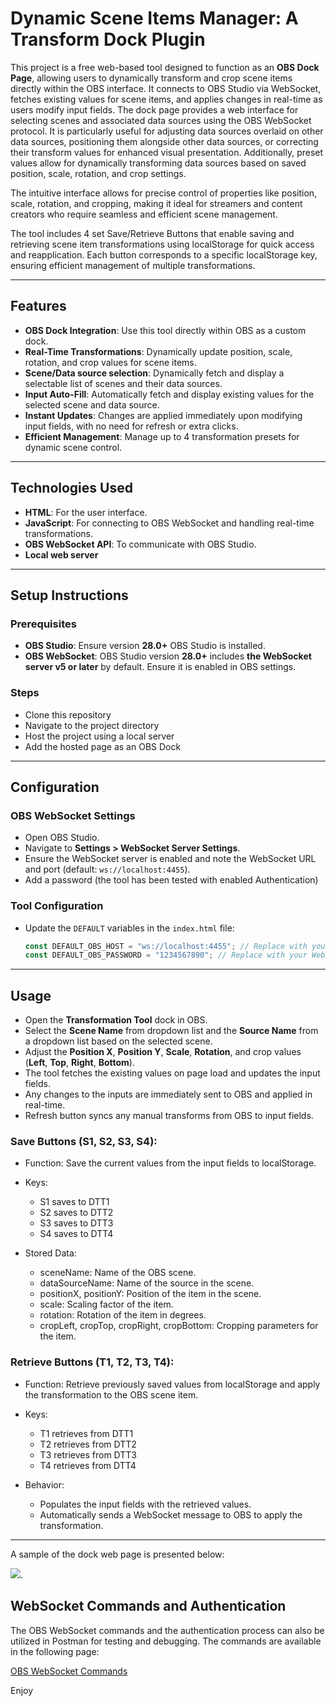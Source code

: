 
# Dynamic Scene Items Manager: A Transform Dock Plugin

This project is a free web-based tool designed to function as an **OBS Dock Page**, allowing users to dynamically transform and crop scene items directly within the OBS interface. It connects to OBS Studio via WebSocket, fetches existing values for scene items, and applies changes in real-time as users modify input fields. The dock page provides a web interface for selecting scenes and associated data sources using the OBS WebSocket protocol. It is particularly useful for adjusting data sources overlaid on other data sources, positioning them alongside other data sources, or correcting their transform values for enhanced visual presentation. Additionally, preset values allow for dynamically transforming data sources based on saved position, scale, rotation, and crop settings.

The intuitive interface allows for precise control of properties like position, scale, rotation, and cropping, making it ideal for streamers and content creators who require seamless and efficient scene management.

The tool includes 4 set Save/Retrieve Buttons that enable saving and retrieving scene item transformations using localStorage for quick access and reapplication. Each button corresponds to a specific localStorage key, ensuring efficient management of multiple transformations.

---

## Features

- **OBS Dock Integration**: Use this tool directly within OBS as a custom dock.
- **Real-Time Transformations**: Dynamically update position, scale, rotation, and crop values for scene items.
- **Scene/Data source selection**: Dynamically fetch and display a selectable list of scenes and their data sources.
- **Input Auto-Fill**: Automatically fetch and display existing values for the selected scene and data source.
- **Instant Updates**: Changes are applied immediately upon modifying input fields, with no need for refresh or extra clicks.
- **Efficient Management**: Manage up to 4 transformation presets for dynamic scene control.

---

## Technologies Used

- **HTML**: For the user interface.
- **JavaScript**: For connecting to OBS WebSocket and handling real-time transformations.
- **OBS WebSocket API**: To communicate with OBS Studio.
- **Local web server**

---

## Setup Instructions

### Prerequisites

- **OBS Studio**: Ensure version **28.0+** OBS Studio is installed.
- **OBS WebSocket**: OBS Studio version **28.0+** includes **the WebSocket server v5 or later** by default. Ensure it is enabled in OBS settings.

### Steps

- Clone this repository
- Navigate to the project directory
- Host the project using a local server
- Add the hosted page as an OBS Dock

---

## Configuration

### OBS WebSocket Settings

- Open OBS Studio.
- Navigate to **Settings > WebSocket Server Settings**.
- Ensure the WebSocket server is enabled and note the WebSocket URL and port (default: `ws://localhost:4455`).
- Add a password (the tool has been tested with enabled Authentication)

### Tool Configuration

- Update the `DEFAULT` variables in the `index.html` file:
  ```javascript
  const DEFAULT_OBS_HOST = "ws://localhost:4455"; // Replace with your OBS WebSocket URL
  const DEFAULT_OBS_PASSWORD = "1234567890"; // Replace with your WebSocket password
  ```

---

## Usage

- Open the **Transformation Tool** dock in OBS.
- Select the **Scene Name** from dropdown list and the **Source Name** from a dropdown list based on the selected scene.
- Adjust the **Position X**, **Position Y**, **Scale**, **Rotation**, and crop values (**Left**, **Top**, **Right**, **Bottom**).
- The tool fetches the existing values on page load and updates the input fields.
- Any changes to the inputs are immediately sent to OBS and applied in real-time.
- Refresh button syncs any manual transforms from OBS to input fields.

### Save Buttons (S1, S2, S3, S4):

- Function: Save the current values from the input fields to localStorage.
  
- Keys:
  - S1 saves to DTT1
  - S2 saves to DTT2
  - S3 saves to DTT3
  - S4 saves to DTT4

- Stored Data:
  - sceneName: Name of the OBS scene.
  - dataSourceName: Name of the source in the scene.
  - positionX, positionY: Position of the item in the scene.
  - scale: Scaling factor of the item.
  - rotation: Rotation of the item in degrees.
  - cropLeft, cropTop, cropRight, cropBottom: Cropping parameters for the item.

### Retrieve Buttons (T1, T2, T3, T4):
- Function: Retrieve previously saved values from localStorage and apply the transformation to the OBS scene item.
  
- Keys:
  - T1 retrieves from DTT1
  - T2 retrieves from DTT2
  - T3 retrieves from DTT3
  - T4 retrieves from DTT4
  
- Behavior:
  - Populates the input fields with the retrieved values.
  - Automatically sends a WebSocket message to OBS to apply the transformation.

---

A sample of the dock web page is presented below:

<img src="https://github.com/ManolisMariakakis/OBS-Dynamic-Transformation-Tool/blob/main/dock.png"/>.

## WebSocket Commands and Authentication

The OBS WebSocket commands and the authentication process can also be utilized in Postman for testing and debugging. The commands are available in the following page:

[OBS WebSocket Commands](https://github.com/ManolisMariakakis/OBS-Dynamic-Transformation-Tool/blob/main/OBS_WebSocket_Commands_README.md)

Enjoy


